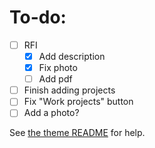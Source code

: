 # To-do:

- [ ] RFI
  - [x] Add description
  - [x] Fix photo
  - [ ] Add pdf
- [ ] Finish adding projects
- [ ] Fix "Work projects" button
- [ ] Add a photo?

See [the theme README](https://github.com/konstantinmuenster/gatsby-starter-portfolio-minimal) for help.
